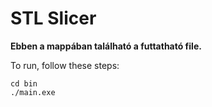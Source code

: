 # STL Slicer

**Ebben a mappában található a futtatható file.**

To run, follow these steps:

```shell
cd bin
./main.exe